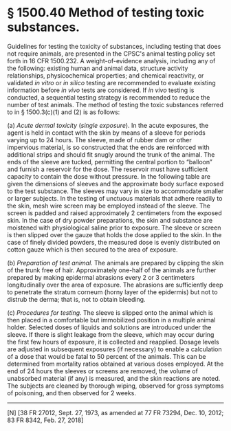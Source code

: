 # § 1500.40   Method of testing toxic substances.

Guidelines for testing the toxicity of substances, including testing that does not require animals, are presented in the CPSC's animal testing policy set forth in 16 CFR 1500.232. A weight-of-evidence analysis, including any of the following: existing human and animal data, structure activity relationships, physicochemical properties; and chemical reactivity, or validated *in vitro* or *in silico* testing are recommended to evaluate existing information before *in vivo* tests are considered. If *in vivo* testing is conducted, a sequential testing strategy is recommended to reduce the number of test animals. The method of testing the toxic substances referred to in § 1500.3(c)(1) and (2) is as follows:


(a) *Acute dermal toxicity* (*single exposure*). In the acute exposures, the agent is held in contact with the skin by means of a sleeve for periods varying up to 24 hours. The sleeve, made of rubber dam or other impervious material, is so constructed that the ends are reinforced with additional strips and should fit snugly around the trunk of the animal. The ends of the sleeve are tucked, permitting the central portion to “balloon” and furnish a reservoir for the dose. The reservoir must have sufficient capacity to contain the dose without pressure. In the following table are given the dimensions of sleeves and the approximate body surface exposed to the test substance. The sleeves may vary in size to accommodate smaller or larger subjects. In the testing of unctuous materials that adhere readily to the skin, mesh wire screen may be employed instead of the sleeve. The screen is padded and raised approximately 2 centimeters from the exposed skin. In the case of dry powder preparations, the skin and substance are moistened with physiological saline prior to exposure. The sleeve or screen is then slipped over the gauze that holds the dose applied to the skin. In the case of finely divided powders, the measured dose is evenly distributed on cotton gauze which is then secured to the area of exposure.


(b) *Preparation of test animal.* The animals are prepared by clipping the skin of the trunk free of hair. Approximately one-half of the animals are further prepared by making epidermal abrasions every 2 or 3 centimeters longitudinally over the area of exposure. The abrasions are sufficiently deep to penetrate the stratum corneum (horny layer of the epidermis) but not to distrub the derma; that is, not to obtain bleeding.


(c) *Procedures for testing.* The sleeve is slipped onto the animal which is then placed in a comfortable but immobilized position in a multiple animal holder. Selected doses of liquids and solutions are introduced under the sleeve. If there is slight leakage from the sleeve, which may occur during the first few hours of exposure, it is collected and reapplied. Dosage levels are adjusted in subsequent exposures (if necessary) to enable a calculation of a dose that would be fatal to 50 percent of the animals. This can be determined from mortality ratios obtained at various doses employed. At the end of 24 hours the sleeves or screens are removed, the volume of unabsorbed material (if any) is measured, and the skin reactions are noted. The subjects are cleaned by thorough wiping, observed for gross symptoms of poisoning, and then observed for 2 weeks.



---

[N] [38 FR 27012, Sept. 27, 1973, as amended at 77 FR 73294, Dec. 10, 2012; 83 FR 8342, Feb. 27, 2018]




